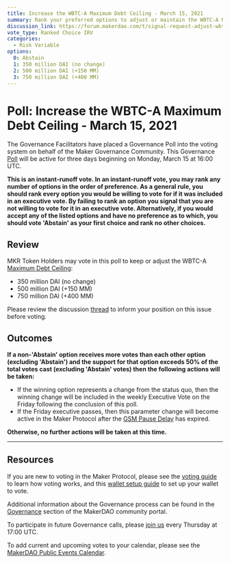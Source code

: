 ```yaml
---
title: Increase the WBTC-A Maximum Debt Ceiling - March 15, 2021
summary: Rank your preferred options to adjust or maintain the WBTC-A Maximum Debt Ceiling.
discussion_link: https://forum.makerdao.com/t/signal-request-adjust-wbtc-a-dc-iam-line/6807
vote_type: Ranked Choice IRV
categories:
  - Risk Variable
options:
  0: Abstain
  1: 350 million DAI (no change)
  2: 500 million DAI (+150 MM)
  3: 750 million DAI (+400 MM)
---
```


# Poll: Increase the WBTC-A Maximum Debt Ceiling - March 15, 2021

The Governance Facilitators have placed a Governance Poll into the voting system on behalf of the Maker Governance Community. This Governance [Poll](https://community-development.makerdao.com/en/learn/governance/on-chain-gov) will be active for three days beginning on Monday, March 15 at 16:00 UTC.

**This is an instant-runoff vote. In an instant-runoff vote, you may rank any number of options in the order of preference. As a general rule, you should rank every option you would be willing to vote for if it was included in an executive vote. By failing to rank an option you signal that you are not willing to vote for it in an executive vote. Alternatively, if you would accept any of the listed options and have no preference as to which, you should vote 'Abstain' as your first choice and rank no other choices.**

## Review

MKR Token Holders may vote in this poll to keep or adjust the WBTC-A [Maximum Debt Ceiling](https://community-development.makerdao.com/en/learn/governance/module-dciam/):
- 350 million DAI (no change)
- 500 million DAI (+150 MM)
- 750 million DAI (+400 MM)

Please review the discussion [thread](https://forum.makerdao.com/t/signal-request-adjust-wbtc-a-dc-iam-line/6807) to inform your position on this issue before voting.

## Outcomes

**If a non-'Abstain' option receives more votes than each other option (excluding 'Abstain') and the support for that option exceeds 50% of the total votes cast (excluding 'Abstain' votes) then the following actions will be taken:**
- If the winning option represents a change from the status quo, then the winning change will be included in the weekly Executive Vote on the Friday following the conclusion of this poll. 
- If the Friday executive passes, then this parameter change will become active in the Maker Protocol after the [GSM Pause Delay](https://community-development.makerdao.com/en/learn/governance/param-gsm-pause-delay) has expired.

**Otherwise, no further actions will be taken at this time.**

---

## Resources

If you are new to voting in the Maker Protocol, please see the [voting guide](https://community-development.makerdao.com/en/learn/governance/how-voting-works/) to learn how voting works, and this [wallet setup guide](https://community-development.makerdao.com/en/learn/governance/voting-setup/) to set up your wallet to vote.

Additional information about the Governance process can be found in the [Governance](https://community-development.makerdao.com/en/learn/governance) section of the MakerDAO community portal.

To participate in future Governance calls, please [join us](https://github.com/makerdao/community/tree/master/governance/governance-and-risk-meetings) every Thursday at 17:00 UTC.

To add current and upcoming votes to your calendar, please see the [MakerDAO Public Events Calendar](https://calendar.google.com/calendar/embed?src=makerdao.com_3efhm2ghipksegl009ktniomdk%40group.calendar.google.com&ctz=UTC&mode=week&showCalendars=0&showPrint=0).
